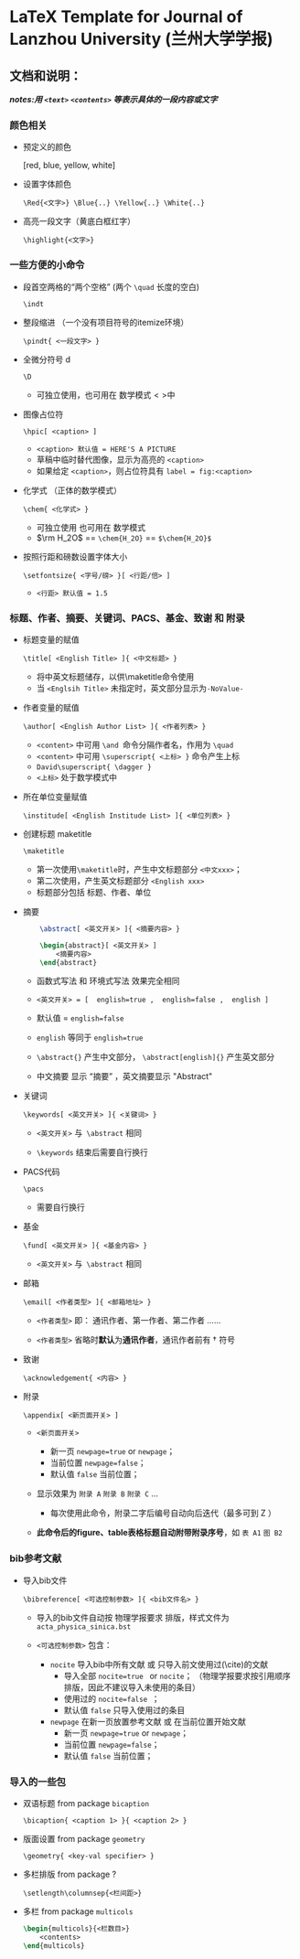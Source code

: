 # LaTeX Template for Journal of Lanzhou University (兰州大学学报)

## 文档和说明：
          

***notes:用 `<text>` `<contents>` 等表示具体的一段内容或文字***

### 颜色相关

- 预定义的颜色 

    [red, blue, yellow, white]

- 设置字体颜色 

    `\Red{<文字>} \Blue{..} \Yellow{..} \White{..}`

- 高亮一段文字（黄底白框红字） 

    `\highlight{<文字>}`

### 一些方便的小命令

 - 段首空两格的“两个空格” (两个 `\quad` 长度的空白)

    `\indt`  

 - 整段缩进 （一个没有项目符号的itemize环境）

    `\pindt{ <一段文字> }`

 - 全微分符号 d 

    `\D`  

    - 可独立使用，也可用在  数学模式$<>$中

 - 图像占位符 

    `\hpic[ <caption> ] `
    - `<caption> 默认值 = HERE'S A PICTURE`
    - 草稿中临时替代图像，显示为高亮的 `<caption>` 
    - 如果给定 `<caption>`，则占位符具有 `label = fig:<caption>`

 - 化学式 （正体的数学模式）

    `\chem{ <化学式> }`
    - 可独立使用  也可用在  数学模式
    - $\rm H_2O$ == `\chem{H_2O}` == `$\chem{H_2O}$`

 - 按照行距和磅数设置字体大小

    `\setfontsize{ <字号/磅> }[ <行距/倍> ]`
    - `<行距> 默认值 = 1.5`

### 标题、作者、摘要、关键词、PACS、基金、致谢 和 附录 

 - 标题变量的赋值

    `\title[ <English Title> ]{ <中文标题> }`
    - 将中英文标题储存，以供\maketitle命令使用
    - 当 `<Englsih Title>` 未指定时，英文部分显示为`-NoValue-`

 - 作者变量的赋值

    `\author[ <English Author List> ]{ <作者列表> }`
    - `<content>` 中可用 `\and `命令分隔作者名，作用为 `\quad `
    - `<content>` 中可用 `\superscript{ <上标> }` 命令产生上标
    - `David\superscript{ \dagger } `
    - `<上标>` 处于数学模式中

 - 所在单位变量赋值

    `\institude[ <English Institude List> ]{ <单位列表> } `

 - 创建标题 maketitle 

    `\maketitle `
    - 第一次使用` \maketitle `时，产生中文标题部分 `<中文xxx>`；
    - 第二次使用，产生英文标题部分 `<English xxx>`
    - 标题部分包括 标题、作者、单位 

 - 摘要 

    ```latex
        \abstract[ <英文开关> ]{ <摘要内容> }
    ```

    ```latex
        \begin{abstract}[ <英文开关> ]
            <摘要内容>
        \end{abstract}
    ```

    - 函数式写法 和 环境式写法 效果完全相同

    - `<英文开关> = [  english=true ,  english=false ,  english ]`
    -  默认值 =  `english=false` 
    -   `english`  等同于  `english=true `
    - `\abstract{}` 产生中文部分， `\abstract[english]{}` 产生英文部分
    - 中文摘要 显示 “摘要” ，英文摘要显示 "Abstract" 

 - 关键词

    `\keywords[ <英文开关> ]{ <关键词> }`

    - `<英文开关>` 与` \abstract` 相同

    - `\keywords` 结束后需要自行换行

 - PACS代码

    `\pacs `

    - 需要自行换行

 - 基金
   
    `\fund[ <英文开关> ]{ <基金内容> }` 
    
    - `<英文开关>` 与` \abstract` 相同

 - 邮箱
   
    `\email[ <作者类型> ]{ <邮箱地址> }` 

    - `<作者类型>` 即： 通讯作者、第一作者、第二作者 ......

    - `<作者类型>` 省略时**默认**为**通讯作者**，通讯作者前有 $\dagger$ 符号
    
 - 致谢
  
    `\acknowledgement{ <内容> }`

 - 附录

    `\appendix[ <新页面开关> ]`

    - `<新页面开关>` 
       - 新一页  `newpage=true`  or ` newpage `；
       - 当前位置 ` newpage=false `；
       - 默认值 `false` 当前位置；

    - 显示效果为 `附录 A` `附录 B` `附录 C` ...
       - 每次使用此命令，附录二字后编号自动向后迭代（最多可到 Z ） 
       
    - **此命令后的figure、table表格标题自动附带附录序号**，如 `表 A1` `图 B2`

### bib参考文献 

 - 导入bib文件

    `\bibreference[ <可选控制参数> ]{ <bib文件名> }`

    - 导入的bib文件自动按 物理学报要求 排版，样式文件为`acta_physica_sinica.bst` 

    - `<可选控制参数>` 包含：
       - `nocite` 导入bib中所有文献 或 只导入前文使用过(\cite)的文献
           - 导入全部 `nocite=true ` or  `nocite`； （物理学报要求按引用顺序排版，因此不建议导入未使用的条目）
           - 使用过的 `nocite=false `；
           - 默认值 `false` 只导入使用过的条目
       - `newpage` 在新一页放置参考文献 或 在当前位置开始文献
           - 新一页  `newpage=true`  or ` newpage `；
           - 当前位置 ` newpage=false `；
           - 默认值 `false` 当前位置；




### 导入的一些包 

 - 双语标题 from package  `bicaption`

    `\bicaption{ <caption 1> }{ <caption 2> }`

 - 版面设置 from package `geometry`

    `\geometry{ <key-val specifier> } `

 - 多栏排版 from package ?

    `\setlength\columnsep{<栏间距>}`

 - 多栏 from package `multicols`

    ```latex
    \begin{multicols}{<栏数目>}
        <contents>  
    \end{multicols}  
    ```

    

